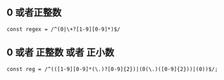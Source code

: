 ## 0 或者正整数
```regex
const regex = /^(0|\+?[1-9][0-9]*)$/
```
## 0 或者 正整数 或者 正小数
```regex
const reg = /^(([1-9][0-9]*(\.)?[0-9]{2})|(0(\.)([0-9]{2}))|(0))$/;
```